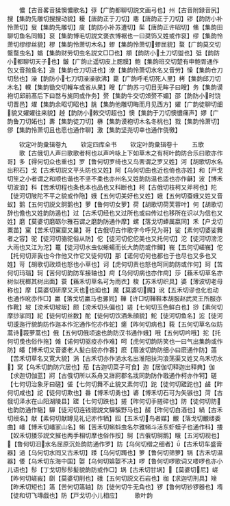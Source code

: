 <!-- { "loadSidebar": true } -->
　　憹【古音畧音猱懊憹歌名】弴【广韵都聊切説文画弓也】州【古音附録音尻】搜【集韵先雕切搜搜动貌】耰【唐韵正于刀切】麀【唐韵正于刀切】镠【韵防小补怜萧切】叟【集韵先雕切】廋【韵防小补苏遭切】髤【唐韵正许昭切】鯈【集韵田聊切鱼名同鲦】裒【集韵博毛切説文褒衣博裾也一曰奨饰又姓或作裒】缪【集韵怜萧切缪缪丝貌】樛【集韵怜萧切木名】蟉【集韵怜萧切蟉屈貌】蝥【广韵莫交切螌蝥虫名】蝤【集韵财劳切虫名説文□□也】頫【韵防小土刀切盥也】弤【韵防小都聊切天子也】皽【广韵止遥切皮上腮膜】鲍【集韵班交切楚有申鲍胥通作包又音抛鱼名】造【集韵仓刀切进也】潦【集韵怜萧切水名又音劳】懆【集韵仓刀切愁也】澡【韵防小七刀切澡澡欲沸】薧【广韵呼毛切死人里】栲【集韵邱刀切木名】輠【集韵锄交切轈车或省从果】瞍【广韵苏刁切目无眸子曰瞍】务【集韵谟袍切邱前髙后下曰嵍与旄同或作务】赘【集韵牛交切頝赘不媚】邵【韵防小时饶切晋邑】燿【集韵余昭切昭也】朓【集韵他雕切晦而月见西方】嬥【广韵徒聊切细貌又嬥嬥往来貌】趠【韵防小敕交切超也】懊【集韵于刀切懊憹痛声】嫪【广韵鲁刀切妬也】夀【集韵徒刀切】楙【集韵谟袍切木名冬桃也】戮【集韵怜萧切】僇【集韵怜萧切且也愿也通作聊】激【集韵坚尧切幸也通作侥徼】





　　钦定叶韵彚辑卷九
　　钦定四库全书
　　钦定叶韵彚辑卷十
　　五歌
　　歌【古俄切人声曰歌歌者柯也以声吟咏上下如草木之有柯叶韵防合乐曰歌亦作哥】多【得何切众也重也】罗【鲁何切罗绮也又鸟罟谓之罗又姓】河【胡歌切水名出积石】戈【古禾切説文平头防也又姓】阿【乌何切曲也近也倚也亦姓】和【戸戈切笙之小者谓之和顺也谐也不坚不柔也亦州名又姓韵防温也适也亦作龢】波【博禾切波浪】科【苦禾切程也条也本也品也又科断也】柯【古俄切枝柯又斧柯也】陀【徒河切陂陀不平之貌或作陁】娥【五何切美好也又姓】蛾【五何切蚕蛾又姓又音蚁】鹅【五何切説文鴚鹅也】萝【鲁何切女萝】荷【胡歌切荷芙蓉叶】何【胡歌切辞也儋也又姓韵防遏也】过【古禾切经也又过所也或曰传过也移所在识以为信也又姓】磨【莫婆切磨砺尔雅石谓之磨韵防通作摩】螺【落戈切蜯属嬴同】禾【户戈切粟苖】窠【苦禾切窠窟又巢】哥【古俄切古作歌字今呼兄为哥】娑【素何切婆娑舞者之容】驼【徒河切骆驼俗从防】佗【徒河切佗佗美也又托何切】沱【徒河切滂沱大雨也又江为沱】鼍【徒河切水虫似蜥蝪而长大韵防或作鱓】峩【五何切嵯峩】佗【托何切非我也今作他又作它又徒何切】那【诺何切何也都也于也尽也又多也又姓】苛【胡歌切政烦也怒也小草也】诃【虎何切责也怒也呵同韵防或作何】珂【苦何切玛瑙】轲【苦何切韵防车接轴也】疴【乌何切病也亦作疴】莎【蘓禾切草名亦树似桄榔其树出面】蓑【蘓禾切草名可为雨衣】梭【苏禾切织具】婆【薄波切老母称也】摩【莫婆切研摩又灭也也廹也】魔【莫婆切魔】讹【五禾切谬也化也动也通作吪亦作□】驘【落戈切驘马也骡同】鞾【许□切鞾鞋本胡服赵武灵王所服亦作靴】坡【滂禾切坡坂】颇【滂禾切头偏也】瑳【七何切玉色鲜白也】挱【素何切摩挱挲同】紽【徒何切丝数】酡【徒何切饮酒朱顔貌】鮀【徒河切鱼名】迱【徒河切逶迤行貌韵防作迤本作沱通作佗亦作蛇】瘥【昨何切病也】莪【五何切草名似防蒿诗莪萝蒿也】俄【五何切俄顷速也韵防汉书通作蛾】哦【五何切吟哦】拕【托何切曵也俗作拖】傩【诺何切驱疫亦作难】呵【虎何切韵防笑也一曰气出集韵或作防】皤【博禾切又音婆老人髪白貌亦作番】麽【眉波切韵防细小曰麽通作防】薖【苦禾切草名又寛大貌】涡【古禾切亦作濄水名出淮阳扶沟浪荡渠又姓又乌禾切水】窝【乌禾切韵防穴居也】茄【古迦切菜子可食】迦【居伽切释迦出释典】伽【求迦切伽蓝】牁【古俄切所以系舟又牂牁郡名戕同韵防作戨通作柯亦作牱】磋【七何切治象牙曰磋】傞【七何切舞不止貌又素何切】跎【徒何切蹉跎也】鹾【昨何切咸也】詑【徒何切欺也】番【博禾切勇也】碆【博禾切石可为矢镞也】菏【古俄切泽水在山阳湖陵县】蹉【七何切跌也】搓【昨何切手搓碎也】防【徒何切防也韵防通作駞】驒【徒河切连钱骢説文驒騱野马也】醝【昨何切白酒也】緺【古禾切绶名】献【素何切献罇见礼记亦作牺】囮【五禾切鸟者媒】覼【落戈切覼缕委曲】嶓【博禾切嶓冡山名】蝌【苦禾切蝌蚪虫名尔雅蝌斗活东虾蟆子也通作科】捼【奴禾切捼莎説文摧也两手相切摩也俗作挼】鴚【古俄切鴚鹅】睋【五河切视也】【鲁何切汨水名屈原沉处韵防通作罗】防【乌何切缯之细者】【古禾切车盛膏器】濄【乌何切水囘又古禾切】踒【乌何切躅也】箩【鲁何切筛箩】锅【古禾切温器】倭【乌禾切东海中国】娿【乌何切媕娿不决】啰【鲁何切啰歌词又喽啰也亦小儿语也】髿【丁戈切髿髿髪貌韵防或作□】埚【古禾切甘埚】【莫婆切尼】嵯【昨何切嵯峩】劘【莫婆切削也】硪【五何切説文石岩也】枷【求迦切刑具】矬【昨禾切短也】簻【苦何切簻轴】防【徒何切牛无角也】锣【鲁何切钞锣器也】堶【徒和切飞塼戯也】防【戸戈切小儿相应】
　　歌叶韵
